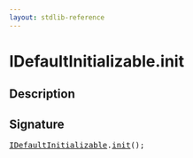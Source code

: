```yaml
---
layout: stdlib-reference
---
```


# IDefaultInitializable\.init

## Description





## Signature 

<pre>
<a href="/stdlib-reference/interfaces/idefaultinitializable-018/index" class="code_type">IDefaultInitializable</a>.<a href="/stdlib-reference/interfaces/idefaultinitializable-018/init">init</a>();

</pre>

